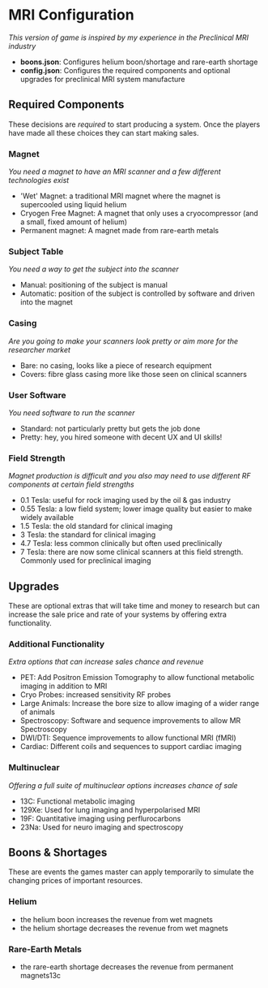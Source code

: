 # MRI Configuration

_This version of game is inspired by my experience in the Preclinical MRI industry_

- **boons.json**: Configures helium boon/shortage and rare-earth shortage
- **config.json**: Configures the required components and optional upgrades for preclinical MRI system manufacture

## Required Components

These decisions are _required_ to start producing a system. Once the players have made all these choices they can start making sales.

### Magnet

_You need a magnet to have an MRI scanner and a few different technologies exist_

- 'Wet' Magnet: a traditional MRI magnet where the magnet is supercooled using liquid helium
- Cryogen Free Magnet: A magnet that only uses a cryocompressor (and a small, fixed amount of helium) 
- Permanent magnet: A magnet made from rare-earth metals

### Subject Table

_You need a way to get the subject into the scanner_

- Manual: positioning of the subject is manual
- Automatic: position of the subject is controlled by software and driven into the magnet

### Casing

_Are you going to make your scanners look pretty or aim more for the researcher market_

- Bare: no casing, looks like a piece of research equipment 
- Covers: fibre glass casing more like those seen on clinical scanners

### User Software

_You need software to run the scanner_

- Standard: not particularly pretty but gets the job done
- Pretty: hey, you hired someone with decent UX and UI skills!

### Field Strength

_Magnet production is difficult and you also may need to use different RF components at certain field strengths_

- 0.1 Tesla: useful for rock imaging used by the oil & gas industry
- 0.55 Tesla: a low field system; lower image quality but easier to make widely available
- 1.5 Tesla: the old standard for clinical imaging
- 3 Tesla: the standard for clinical imaging
- 4.7 Tesla: less common clinically but often used preclinically
- 7 Tesla: there are now some clinical scanners at this field strength. Commonly used for preclinical imaging

## Upgrades

These are optional extras that will take time and money to research but can increase the sale price and rate of your systems by offering extra functionality.

### Additional Functionality

_Extra options that can increase sales chance and revenue_

- PET: Add Positron Emission Tomography to allow functional metabolic imaging in addition to MRI
- Cryo Probes: increased sensitivity RF probes
- Large Animals: Increase the bore size to allow imaging of a wider range of animals
- Spectroscopy: Software and sequence improvements to allow MR Spectroscopy
- DWI/DTI: Sequence improvements to allow functional MRI (fMRI)
- Cardiac: Different coils and sequences to support cardiac imaging

### Multinuclear

_Offering a full suite of multinuclear options increases chance of sale_

- 13C: Functional metabolic imaging
- 129Xe: Used for lung imaging and hyperpolarised MRI
- 19F: Quantitative imaging using perflurocarbons
- 23Na: Used for neuro imaging and spectroscopy 

## Boons & Shortages

These are events the games master can apply temporarily to simulate the changing prices of important resources.

### Helium

- the helium boon increases the revenue from wet magnets
- the helium shortage decreases the revenue from wet magnets

### Rare-Earth Metals

- the rare-earth shortage decreases the revenue from permanent magnets13c 